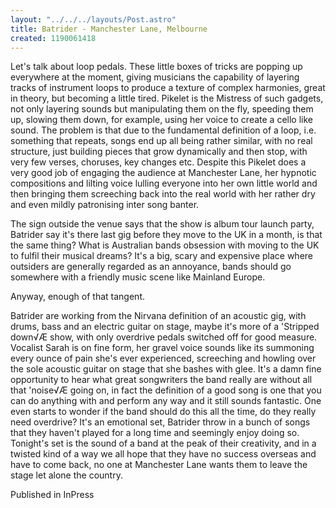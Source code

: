 ```yaml
---
layout: "../../../layouts/Post.astro"
title: Batrider - Manchester Lane, Melbourne
created: 1190061418
---
```

Let's talk about loop pedals. These little boxes of tricks are popping up everywhere at the moment, giving musicians the capability of layering tracks of instrument loops to produce a texture of complex harmonies, great in theory, but becoming a little tired. Pikelet is the Mistress of such gadgets, not only layering sounds but manipulating them on the fly, speeding them up, slowing them down, for example, using her voice to create a cello like sound. The problem is that due to the fundamental definition of a loop, i.e. something that repeats, songs end up all being rather similar, with no real structure, just building pieces that grow dynamically and then stop, with very few verses, choruses, key changes etc. Despite this Pikelet does a very good job of engaging the audience at Manchester Lane, her hypnotic compositions and lilting voice lulling everyone into her own little world and then bringing them screeching back into the real world with her rather dry and even mildly patronising inter song banter.

The sign outside the venue says that the show is album tour launch party, Batrider say it's there last gig before they move to the UK in a month, is that the same thing? What is Australian bands obsession with moving to the UK to fulfil their musical dreams? It's a big, scary and expensive place where outsiders are generally regarded as an annoyance, bands should go somewhere with a friendly music scene like Mainland Europe.

Anyway, enough of that tangent.

Batrider are working from the Nirvana definition of an acoustic gig, with drums, bass and an electric guitar on stage, maybe it's more of a 'Stripped down√Æ show, with only overdrive pedals switched off for good measure. Vocalist Sarah is on fine form, her gravel voice sounds like its summoning every ounce of pain she's ever experienced, screeching and howling over the sole acoustic guitar on stage that she bashes with glee.  It's a damn fine opportunity to hear what great songwriters the band really are without all that 'noise√Æ going on, in fact the definition of a good song is one that you can do anything with and perform any way and it still sounds fantastic. One even starts to wonder if the band should do this all the time, do they really need overdrive? It's an emotional set, Batrider throw in a bunch of songs that they haven't played for a long time and seemingly enjoy doing so. Tonight's set is the sound of a band at the peak of their creativity, and in a twisted kind of a way we all hope that they have no success overseas and have to come back, no one at Manchester Lane wants them to leave the stage let alone the country.


Published in InPress
